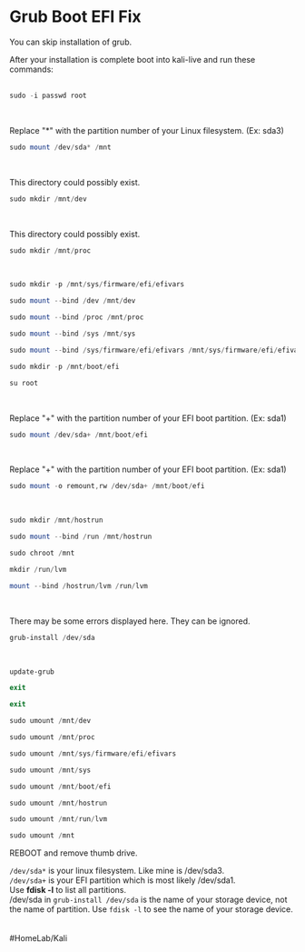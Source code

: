 # Grub Boot EFI Fix

You can skip installation of grub.

After your installation is complete boot into kali-live and run these commands:
<br/>
<br/>
```powershell
sudo -i passwd root
```
<br/>

Replace "*" with the partition number of your Linux filesystem. (Ex: sda3)
```powershell
sudo mount /dev/sda* /mnt
```
<br/>

This directory could possibly exist.
```powershell
sudo mkdir /mnt/dev
```
<br/>

This directory could possibly exist.
```powershell
sudo mkdir /mnt/proc
```
<br/>

```powershell
sudo mkdir -p /mnt/sys/firmware/efi/efivars
```
```powershell
sudo mount --bind /dev /mnt/dev
```
```powershell
sudo mount --bind /proc /mnt/proc
```
```powershell
sudo mount --bind /sys /mnt/sys
```
```powershell
sudo mount --bind /sys/firmware/efi/efivars /mnt/sys/firmware/efi/efivars
```
```powershell
sudo mkdir -p /mnt/boot/efi
```
```powershell
su root
```
<br/>

Replace "+" with the partition number of your EFI boot partition. (Ex: sda1)
```powershell
sudo mount /dev/sda+ /mnt/boot/efi
```
<br/>

Replace "+" with the partition number of your EFI boot partition. (Ex: sda1)
```powershell
sudo mount -o remount,rw /dev/sda+ /mnt/boot/efi
```
<br/>

```powershell
sudo mkdir /mnt/hostrun
```
```powershell
sudo mount --bind /run /mnt/hostrun
```
```powershell
sudo chroot /mnt
```
```powershell
mkdir /run/lvm
```
```powershell
mount --bind /hostrun/lvm /run/lvm
```
<br/>

There may be some errors displayed here. They can be ignored.
```powershell
grub-install /dev/sda
```
<br/>

```powershell
update-grub
```
```powershell
exit
```
```powershell
exit
```
```powershell
sudo umount /mnt/dev
```
```powershell
sudo umount /mnt/proc
```
```powershell
sudo umount /mnt/sys/firmware/efi/efivars
```
```powershell
sudo umount /mnt/sys
```
```powershell
sudo umount /mnt/boot/efi
```
```powershell
sudo umount /mnt/hostrun
```
```powershell
sudo umount /mnt/run/lvm
```
```powershell
sudo umount /mnt
```

REBOOT and remove thumb drive.

``/dev/sda*`` is your linux filesystem. Like mine is /dev/sda3.<br/>
``/dev/sda+`` is your EFI partition which is most likely /dev/sda1.<br/>
Use **fdisk -l** to list all partitions.<br/>
/dev/sda in ``grub-install /dev/sda`` is the name of your storage device, not the name of partition. Use ``fdisk -l`` to see the name of your storage device.
<br/><br/><br/>
#HomeLab/Kali